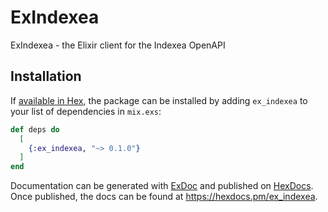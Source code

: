 # ExIndexea

ExIndexea - the Elixir client for the Indexea OpenAPI

## Installation

If [available in Hex](https://hex.pm/docs/publish), the package can be installed
by adding `ex_indexea` to your list of dependencies in `mix.exs`:

```elixir
def deps do
  [
    {:ex_indexea, "~> 0.1.0"}
  ]
end
```

Documentation can be generated with [ExDoc](https://github.com/elixir-lang/ex_doc)
and published on [HexDocs](https://hexdocs.pm). Once published, the docs can
be found at <https://hexdocs.pm/ex_indexea>.

